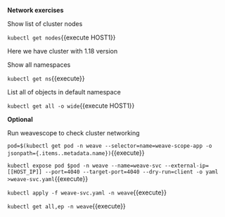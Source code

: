 **Network exercises**

Show list of cluster nodes

`kubectl get nodes`{{execute HOST1}}

Here we have cluster with 1.18 version

Show all namespaces

`kubectl get ns`{{execute}}


List all of objects in default namespace

`kubectl get all -o wide`{{execute HOST1}}


**Optional**

Run weavescope to check cluster networking

`pod=$(kubectl get pod -n weave --selector=name=weave-scope-app -o jsonpath={.items..metadata.name})`{{execute}}

`kubectl expose pod $pod -n weave --name=weave-svc --external-ip=[[HOST_IP]] --port=4040 --target-port=4040 --dry-run=client -o yaml >weave-svc.yaml`{{execute}}

`kubectl apply -f weave-svc.yaml -n weave`{{execute}}

`kubectl get all,ep -n weave`{{execute}}


